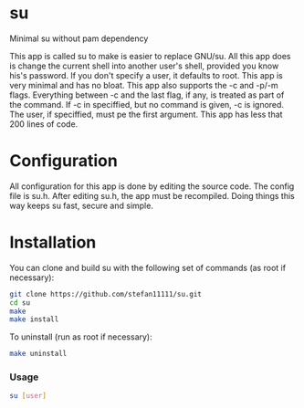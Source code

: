 # su
Minimal su without pam dependency

This app is called su to make is easier to replace GNU/su.
All this app does is change the current shell into another user's shell, provided you know his's password.
If you don't specify a user, it defaults to root.
This app is very minimal and has no bloat.
This app also supports the -c and -p/-m flags.
Everything between -c and the last flag, if any, is treated as part of the command.
If -c in speciffied, but no command is given, -c is ignored.
The user, if speciffied, must pe the first argument.
This app has less that 200 lines of code.

# Configuration

All configuration for this app is done by editing the source code.
The config file is su.h.
After editing su.h, the app must be recompiled.
Doing things this way keeps su fast, secure and simple.

# Installation

You can clone and build su with the following set of commands (as root if necessary):

```sh
git clone https://github.com/stefan11111/su.git
cd su
make
make install
```

To uninstall (run as root if necessary):

```sh
make uninstall
```

### Usage

```sh
su [user]
```
